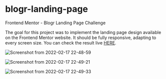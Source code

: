 # blogr-landing-page
Frontend Mentor  - Blogr Landing Page Challenge

The goal for this project was to implement the landing page design available on the Frontend Mentor website. It should be fully responsive, adapting to every screen size. You can check the result live [HERE](https://jbiers.github.io/blogr-landing-page/).

![Screenshot from 2022-02-17 22-48-59](https://user-images.githubusercontent.com/85142222/154608661-bf0099b4-c716-47b1-b733-64505b2db7b9.png)


![Screenshot from 2022-02-17 22-49-21](https://user-images.githubusercontent.com/85142222/154608684-cf008f2c-962c-4cee-87ae-3a4619a29c8b.png)


![Screenshot from 2022-02-17 22-49-33](https://user-images.githubusercontent.com/85142222/154608693-edcc274e-42d9-427a-abde-ca3ccf61c1bd.png)

